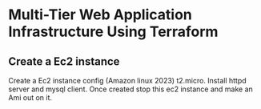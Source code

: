 
# Multi-Tier Web Application Infrastructure Using Terraform

## Create a Ec2 instance
Create a Ec2 instance config (Amazon linux 2023) t2.micro. Install httpd server and mysql client. Once created stop this ec2 instance and make an Ami out on it.

##
